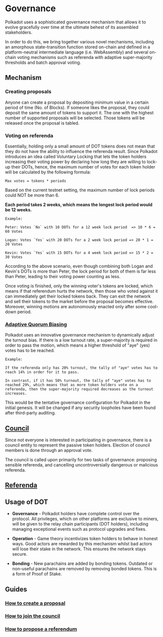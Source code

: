 # Governance

Polkadot uses a sophisticated governance mechanism that allows it to evolve gracefully over time at the ultimate behest of its assembled stakeholders.

In order to do this, we bring together various novel mechanisms, including an amorphous state-transition function stored on-chain and defined in a platform-neutral intermediate language (i.e. WebAssembly) and several on-chain voting mechanisms such as referenda with adaptive super-majority thresholds and batch approval voting.

## Mechanism

### Creating proposals

Anyone can create a proposal by depositing minimum value in a certain period of time (No. of Blocks). If someone likes the proposal, they could deposit the same amount of tokens to support it. The one with the highest number of supported proposals will be selected. Those tokens will be released once the proposal is tabled.

### Voting on referenda

Essentially, holding only a small amount of DOT tokens does not mean that they do not have the ability to influence the referenda result. Since Polkadot introduces an idea called Voluntary Locking that lets the token holders increasing their voting power by declaring how long they are willing to lock-up their DOTs, hence, the maximum number of votes for each token holder will be calculated by the following formula:

```
Max votes = tokens * periods 
```

Based on the current testnet setting, the maximum number of lock periods could NOT be more than 6.

**Each period takes 2 weeks, which means the longest lock period would be 12 weeks.**

```
Example: 

Peter: Votes `No` with 10 DOTs for a 12 week lock period  => 10 * 6 = 60 Votes

Logan: Votes `Yes` with 20 DOTs for a 2 week lock period => 20 * 1 = 20 Votes

Kevin: Votes `Yes` with 15 DOTs for a 4 week lock period => 15 * 2 = 30 Votes
```

According to the above scenario, even though combining both Logan and Kevin's DOTs is more than Peter, the lock period for both of them is far less than Peter, leading to their voting power counting as less.

Once voting is finished, only the winning voter's tokens are locked, which means if that referendum hurts the network, then those who voted against it can immediately get their locked tokens back. They can exit the network and sell their tokens to the market before the proposal becomes effective. Moreover, winning motions are autonomously enacted only after some cool-down period.

### [Adaptive Quorum Biasing](../../learn/governance.md#vote-counting)

Polkadot uses an innovative governance mechanism to dynamically adjust the turnout bias. If there is a low turnout rate, a super-majority is required in order to pass the motion, which means a higher threshold of "aye" (yes) votes has to be reached.

```
Example:

If the referenda only has 20% turnout, the tally of "aye" votes has to reach 14% in order for it to pass.

In contrast, if it has 50% turnout, the tally of "aye" votes has to reached 29%, which means that as more token holders vote on a referenda, then the super-majority required decreases as the turnout increases.
```

This would be the tentative governance configuration for Polkadot in the initial genesis. It will be changed if any security loopholes have been found after third-party auditing.

## [Council](../../learn/governance.md#council)

Since not everyone is interested in participating in governance, there is a council entity to represent the passive token holders. Election of council members is done through an approval vote.

The council is called upon primarily for two tasks of governance: proposing sensible referenda, and cancelling uncontroversially dangerous or malicious referenda.

## [Referenda](../../learn/governance.md#referenda)

## Usage of DOT

* **Governance** -
Polkadot holders have complete control over the protocol. All privileges, which on other platforms are exclusive to miners, will be given to the relay chain participants (DOT holders), including managing exceptional events such as protocol upgrades and fixes.

* **Operation** - 
Game theory incentivizes token holders to behave in honest ways. Good actors are rewarded by this mechanism whilst bad actors will lose their stake in the network. This ensures the network stays secure.

* **Bonding** - 
New parachains are added by bonding tokens. Outdated or non-useful parachains are removed by removing bonded tokens. This is a form of Proof of Stake.

## Guides

### [How to create a proposal]()
### [How to join the council]()
### [How to propose a referendum]()
